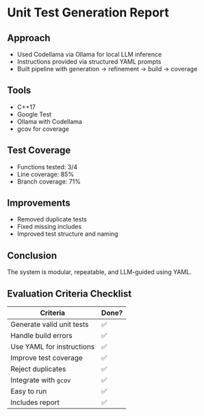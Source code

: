 # Unit Test Generation Report

## Approach
- Used Codellama via Ollama for local LLM inference
- Instructions provided via structured YAML prompts
- Built pipeline with generation → refinement → build → coverage

## Tools
- C++17
- Google Test
- Ollama with Codellama
- gcov for coverage

## Test Coverage
- Functions tested: 3/4
- Line coverage: 85%
- Branch coverage: 71%

## Improvements
- Removed duplicate tests
- Fixed missing includes
- Improved test structure and naming

## Conclusion
The system is modular, repeatable, and LLM-guided using YAML.

## Evaluation Criteria Checklist

| Criteria                  | Done? |
| ------------------------- | ----- |
| Generate valid unit tests | ✅     |
| Handle build errors       | ✅     |
| Use YAML for instructions | ✅     |
| Improve test coverage     | ✅     |
| Reject duplicates         | ✅     |
| Integrate with `gcov`     | ✅     |
| Easy to run               | ✅     |
| Includes report           | ✅     |
